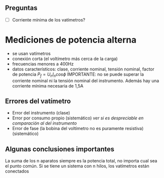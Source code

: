

## Preguntas
- [ ] Corriente mínima de los vatímetros?

# Mediciones de potencia alterna
- se usan vatímetros
- conexión corta (el voltímetro más cerca de la carga)
- frecuencias menores a 400Hz
- datos característicos: clase, corriente nominal, tensión nominal, factor de potencia
	$P_{f}=U_{n}I_{n}cos\phi$ 
 IMPORTANTE: no se puede superar la corriente nominal ni la tensión nominal del instrumento.
 Además hay una corriente mínima necesaria de 1,5A	

## Errores del vatímetro
- Error del instrumento (clase) 
- Error por consumo propio (sistemático) _ver si es despreciable en comparación al del instrumento_
- Error de fase (la bobina del voltímetro no es puramente resistiva) (sistemático)

## Algunas conclusiones importantes
La suma de los n aparatos siempre es la potencia total, no importa cual sea el punto común.
Si se tiene un sistema con n hilos, los vatímetros están conectados 
